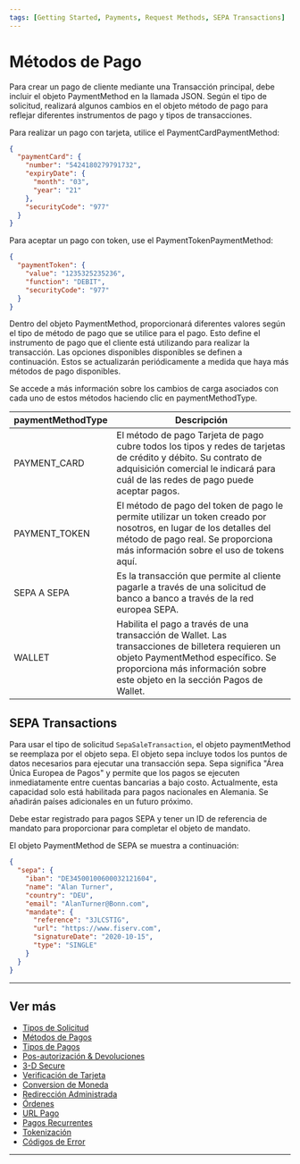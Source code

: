 ```yaml
---
tags: [Getting Started, Payments, Request Methods, SEPA Transactions]
---
```


# Métodos de Pago

Para crear un pago de cliente mediante una Transacción principal, debe incluir el objeto PaymentMethod en la llamada JSON. Según el tipo de solicitud, realizará algunos cambios en el objeto método de pago para reflejar diferentes instrumentos de pago y tipos de transacciones.

Para realizar un pago con tarjeta, utilice el PaymentCardPaymentMethod:

```json
{
  "paymentCard": {
    "number": "5424180279791732",
    "expiryDate": {
      "month": "03",
      "year": "21"
    },
    "securityCode": "977"
  }
}
```

Para aceptar un pago con token, use el PaymentTokenPaymentMethod:

```json
{
  "paymentToken": {
    "value": "1235325235236",
    "function": "DEBIT",
    "securityCode": "977"
  }
}
```

Dentro del objeto PaymentMethod, proporcionará diferentes valores según el tipo de método de pago que se utilice para el pago. Esto define el instrumento de pago que el cliente está utilizando para realizar la transacción. Las opciones disponibles disponibles se definen a continuación. Estos se actualizarán periódicamente a medida que haya más métodos de pago disponibles.

Se accede a más información sobre los cambios de carga asociados con cada uno de estos métodos haciendo clic en paymentMethodType.

|paymentMethodType	|Descripción|
| ------------------| --------- |
|PAYMENT_CARD	|El método de pago Tarjeta de pago cubre todos los tipos y redes de tarjetas de crédito y débito. Su contrato de adquisición comercial le indicará para cuál de las redes de pago puede aceptar pagos.|
|PAYMENT_TOKEN	|El método de pago del token de pago le permite utilizar un token creado por nosotros, en lugar de los detalles del método de pago real. Se proporciona más información sobre el uso de tokens aquí.|
|SEPA	A SEPA |Es la transacción que permite al cliente pagarle a través de una solicitud de banco a banco a través de la red europea SEPA.|
|WALLET	|Habilita el pago a través de una transacción de Wallet. Las transacciones de billetera requieren un objeto PaymentMethod específico. Se proporciona más información sobre este objeto en la sección Pagos de Wallet.|

## SEPA Transactions

Para usar el tipo de solicitud ```SepaSaleTransaction```, el objeto paymentMethod se reemplaza por el objeto sepa. El objeto sepa incluye todos los puntos de datos necesarios para ejecutar una transacción sepa. Sepa significa "Área Única Europea de Pagos" y permite que los pagos se ejecuten inmediatamente entre cuentas bancarias a bajo costo. Actualmente, esta capacidad solo está habilitada para pagos nacionales en Alemania. Se añadirán países adicionales en un futuro próximo.

Debe estar registrado para pagos SEPA y tener un ID de referencia de mandato para proporcionar para completar el objeto de mandato.

El objeto PaymentMethod de SEPA se muestra a continuación:

```json
{
  "sepa": {
    "iban": "DE34500100600032121604",
    "name": "Alan Turner",
    "country": "DEU",
    "email": "AlanTurner@Bonn.com",
    "mandate": {
      "reference": "3JLCSTIG",
      "url": "https://www.fiserv.com",
      "signatureDate": "2020-10-15",
      "type": "SINGLE"
    }
  }
}
```

---

## Ver más

- [Tipos de Solicitud](?path=docs/3-1-request-types.md)
- [Métodos de Pagos](?path=docs/3-2-payment-methods.md)
- [Tipos de Pagos](?path=docs/3-3-payment-types.md)
- [Pos-autorización & Devoluciones](?path=docs/3-4-post-auth.md)
- [3-D Secure](?path=docs/3-5-3d-secure.md)
- [Verificación de Tarjeta](?path=docs/3-6-card-verification.md)
- [Conversion de Moneda](?path=docs/3-7-currency-conversion.md)
- [Redirección Administrada](?path=docs/3-8-managed-redirect.md)
- [Órdenes](?path=docs/3-9-orders.md)
- [URL Pago](?path=docs/3-10-payment-url.md)
- [Pagos Recurrentes](?path=docs/3-11-recurring-payments.md)
- [Tokenización](?path=docs/3-12-tokenisation.md)
- [Códigos de Error](?path=docs/3-13-error-codes.md)

---
